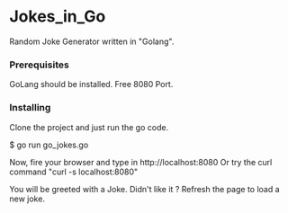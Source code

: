 # Jokes_in_Go

Random Joke Generator written in "Golang".

### Prerequisites

GoLang should be installed.
Free 8080 Port.

### Installing

Clone the project and just run the go code.

$ go run go_jokes.go

Now, fire your browser and type in http://localhost:8080
Or try the curl command "curl -s localhost:8080"

You will be greeted with a Joke. Didn't like it ? Refresh the page to load a new joke.
